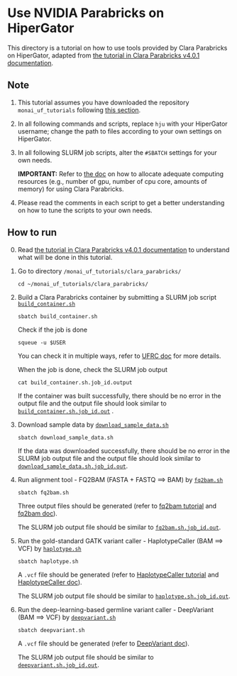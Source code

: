 # **Use NVIDIA Parabricks on HiperGator**

This directory is a tutorial on how to use tools provided by Clara Parabricks on HiperGator, adapted from [the tutorial in Clara Parabricks v4.0.1 documentation](https://docs.nvidia.com/clara/parabricks/4.0.1/Tutorials.html).  

## **Note**
1. This tutorial assumes you have downloaded the repository `monai_uf_tutorials` following [this section](../README.md/#download-this-repository-on-hipergator).
2. In all following commands and scripts, replace `hju` with your HiperGator username; change the path to files according to your own settings on HiperGator. 
3. In all following SLURM job scripts, alter the `#SBATCH` settings for your own needs. 

    **IMPORTANT:** Refer to [the doc](https://docs.nvidia.com/clara/parabricks/4.0.1/GettingStarted.html) on how to allocate adequate computing resources (e.g., number of gpu, number of cpu core, amounts of memory) for using Clara Parabricks.
4. Please read the comments in each script to get a better understanding on how to tune the scripts to your own needs.


## **How to run**
0. Read [the tutorial in Clara Parabricks v4.0.1 documentation](https://docs.nvidia.com/clara/parabricks/4.0.1/Tutorials.html) to understand what will be done in this tutorial.

1. Go to directory `/monai_uf_tutorials/clara_parabricks/`
    ```
    cd ~/monai_uf_tutorials/clara_parabricks/
    ```

2. Build a Clara Parabricks container by submitting a SLURM job script [`build_container.sh`](./build_container.sh)
    ```
    sbatch build_container.sh
    ```
    Check if the job is done 
    ```
    squeue -u $USER
    ```
    You can check it in multiple ways, refer to [UFRC doc](https://help.rc.ufl.edu/doc/UFRC_Help_and_Documentation) for more details.
    
    When the job is done, check the SLURM job output 
    ```
    cat build_container.sh.job_id.output
    ```
    If the container was built successfully, there should be no error in the output file and the output file should look similar to [`build_container.sh.job_id.out`](./build_container.sh.job_id.out) .

4. Download sample data by [`download_sample_data.sh`](./download_sample_data.sh)    
    ```
    sbatch download_sample_data.sh
    ```
    If the data was downloaded successfully, there should be no error in the SLURM job output file and the output file should look similar to [`download_sample_data.sh.job_id.out`](./download_sample_data.sh.job_id.out).

5. Run alignment tool - FQ2BAM (FASTA + FASTQ ==> BAM) by [`fq2bam.sh`](./fq2bam.sh)
    ```
    sbatch fq2bam.sh
    ```
    Three output files should be generated (refer to [fq2bam tutorial](https://docs.nvidia.com/clara/parabricks/4.0.1/Tutorials/FQ2BAM_Tutorial.html) and [fq2bam doc](https://docs.nvidia.com/clara/parabricks/4.0.1/Documentation/ToolDocs/man_fq2bam.html#man-fq2bam)). 
    
    The SLURM job output file should be similar to [`fq2bam.sh.job_id.out`](./fq2bam.sh.job_id.out). 


6. Run the gold-standard GATK variant caller - HaplotypeCaller (BAM ==> VCF)  by [`haplotype.sh`](./haplotype.sh)
    ```
    sbatch haplotype.sh
    ```
    A `.vcf` file should be generated (refer to [HaplotypeCaller tutorial](https://docs.nvidia.com/clara/parabricks/4.0.1/Tutorials/HaplotypeCaller_Tutorial.html) and [HaplotypeCaller doc](https://docs.nvidia.com/clara/parabricks/4.0.1/Documentation/ToolDocs/man_haplotypecaller.html#man-haplotypecaller)). 
    
    The SLURM job output file should be similar to [`haplotype.sh.job_id.out`](./haplotype.sh.job_id.out).     

7. Run the deep-learning-based germline variant caller - DeepVariant (BAM ==> VCF)  by [`deepvariant.sh`](./deepvariant.sh)
    ```
    sbatch deepvariant.sh
    ```
    A `.vcf` file should be generated (refer to [DeepVariant doc](https://docs.nvidia.com/clara/parabricks/4.0.1/Documentation/ToolDocs/man_deepvariant.html#man-deepvariant)). 
    
    The SLURM job output file should be similar to [`deepvariant.sh.job_id.out`](./deepvariant.sh.job_id.out).      
